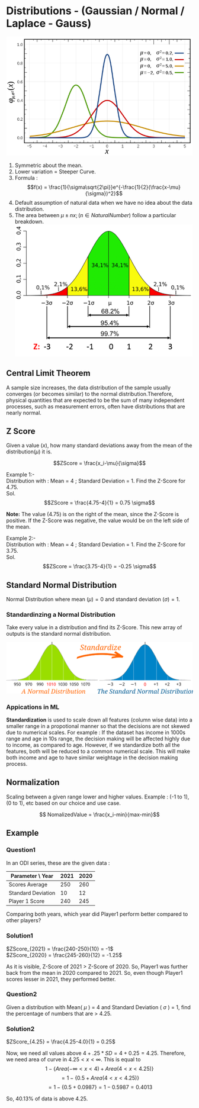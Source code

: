 # Distributions - (Gaussian / Normal / Laplace - Gauss)

![Normal Distribution](./img/NormalDistribution.png)

1. Symmetric about the mean. 
2. Lower variation = Steeper Curve.
3. Formula : 
$$f(x) = \frac{1}{\sigma\sqrt{2\pi}}e^{-\frac{1}{2}(\frac{x-\mu}{\sigma})^2}$$
4. Default assumption of natural data when we have no idea about the data distribution.
5. The area between $\mu \pm nx ; (n \in Natural Number)$ follow a particular breakdown.
![Normal Distribution Breakdown](./img/NormalDistributionBreakdown.png)

## Central Limit Theorem

A sample size increases, the data distribution of the sample usually converges (or becomes similar) to the normal distribution.Therefore, physical quantities that are expected to be the sum of many independent processes, such as measurement errors, often have distributions that are nearly normal.


## Z Score

Given a value ($x$), how many standard deviations away from the mean of the distribution$(\mu)$ it is. 

$$ZScore = \frac{x_i-\mu}{\sigma}$$ 

Example 1:- <br />
Distribution with : Mean = 4 ; Standard Deviation = 1. Find the Z-Score for 4.75. <br />
Sol. $$ZScore = \frac{4.75-4}{1} = 0.75 \sigma$$

**Note:** The value (4.75) is on the right of the mean, since the Z-Score is positive. If the Z-Score was negative, the value would be on the left side of the mean.

Example 2:- <br />
Distribution with : Mean = 4 ; Standard Deviation = 1. Find the Z-Score for 3.75. <br />
Sol. $$ZScore = \frac{3.75-4}{1} = -0.25 \sigma$$

## Standard Normal Distribution

Normal Distribution where mean $(\mu) = 0$ and standard deviation $(\sigma) = 1$.

### Standardinzing a Normal Distribution

Take every value in a distribution and find its Z-Score. This new array of outputs is the standard normal distribution.

![Standardizing Normal Distribution](./img/StandardizingNormalDistribution.svg)

### Appications in ML

**Standardization** is used to scale down all features (column wise data) into a smaller range in a propotional manner so that the decisions are not skewed due to numerical scales. For example : If the dataset has income in 1000s range and age in 10s range, the decision making will be affected highly due to income, as compared to age. However, if we standardize both all the features, both will be reduced to a common numerical scale. This will make both income and age to have similar weightage in the decision making process.

## Normalization

Scaling between a given range lower and higher values. Example : (-1 to 1), (0 to 1), etc based on our choice and use case.

$$ NomalizedValue = \frac{x_i-min}{max-min}$$ 

## Example

### Question1

In an ODI series, these are the given data : 

<table>
    <thead>
        <th>Parameter \ Year</th>
        <th>2021</th>
        <th>2020</th>
    </thead>
    <tbody>
        <tr>
            <td>Scores Average</td>
            <td>250</td>
            <td>260</td>
        </tr>
        <tr>
            <td>Standard Deviation</td>
            <td>10</td>
            <td>12</td>
        </tr>
        <tr>
            <td>Player 1 Score</td>
            <td>240</td>
            <td>245</td>
        </tr>
</table>

Comparing both years, which year did Player1 perform better compared to other players?

### Solution1

$ZScore_{2021} = \frac{240-250}{10} = -1$ <br />
$ZScore_{2020} = \frac{245-260}{12} = -1.25$ <br />

As it is visible, Z-Score of 2021 > Z-Score of 2020. So, Player1 was further back from the mean in 2020 compared to 2021. So, even though Player1 scores lesser in 2021, they performed better.

### Question2

Given a distribution with Mean( $\mu$ ) = 4 and Standard Deviation ( $\sigma$ ) = 1, find the percentage of numbers that are > 4.25.

### Solution2

$ZScore_{4.25} = \frac{4.25-4.0}{1} = 0.25$ <br />

Now, we need all values above $4 + .25 * SD = 4 + 0.25 = 4.25$. Therefore, we need area of curve in $4.25 \lt x \lt \infty$. This is equal to 
$$1 - \{ Area(-\infty \lt x \lt 4) + Area(4 \lt x \lt 4.25)\}$$
$$ = 1 - \{ 0.5 + Area(4 \lt x \lt 4.25)\}$$
$$ = 1 - \{ 0.5 + 0.0987\} = 1 - 0.5987 = 0.4013 $$

So, 40.13% of data is above 4.25.